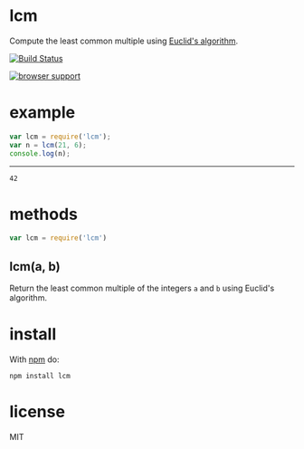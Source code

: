 # lcm

Compute the least common multiple using
[Euclid's algorithm](http://en.wikipedia.org/wiki/Euclidean_algorithm).

[![Build Status](https://travis-ci.org/nickleefly/node-lcm.svg?branch=master)](https://travis-ci.org/nickleefly/node-lcm)

[![browser support](https://ci.testling.com/nickleefly/node-lcm.png)
](https://ci.testling.com/nickleefly/node-lcm)

# example

``` js
var lcm = require('lcm');
var n = lcm(21, 6);
console.log(n);
```

***

```
42
```

# methods

``` js
var lcm = require('lcm')
```

## lcm(a, b)

Return the least common multiple of the integers `a` and `b` using Euclid's
algorithm.

# install

With [npm](http://npmjs.org) do:

```
npm install lcm
```

# license

MIT

